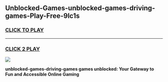 
## Unblocked-Games-unblocked-games-driving-games-Play-Free-9lc1s
<h3>
<a href="https://premium76.site?title=unblocked-games-driving-games&ref=18A1">CLICK TO PLAY</a></h3>
<hr>

<h3>
<a href="https://premium76.site?title=unblocked-games-driving-games&ref=18A1">CLICK 2 PLAY</a>
  
</h3>

<a href="https://premium76.site?title=unblocked-games-driving-games&ref=18A1"><img src="https://clearcache.store/games.png"></a>


**unblocked-games-driving-games games unblocked: Your Gateway to Fun and Accessible Online Gaming**
